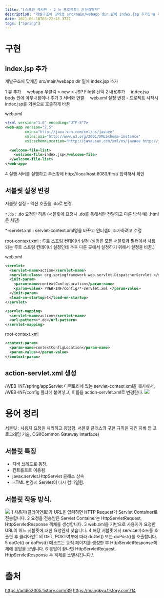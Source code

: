 ```yaml
---
title: "[스프링 게시판 - 2 뉴 프로젝트] 흔한개발자"
description: "개발구조에 맞게끔 src/main/webapp dir 밑에 index.jsp 추가1 뷰 추가webapp 우클릭 > new > JSP File을 선택2 내용추가index.jsp body 안에 아무내용이나 추가3 서버와 연결web.xml 설정 변경 - 프로젝트 시작시 in"
date: 2021-06-18T03:22:45.372Z
tags: ["Spring"]
---
```

# 구현
## index.jsp 추가
개발구조에 맞게끔 src/main/webapp dir 밑에 index.jsp 추가

1 뷰 추가
&nbsp;&nbsp;&nbsp; webapp 우클릭 > new > JSP File을 선택
2 내용추가
&nbsp;&nbsp;&nbsp; index.jsp body 안에 아무내용이나 추가
3 서버와 연결
&nbsp;&nbsp;&nbsp; web.xml 설정 변경 - 프로젝트 시작시 index.jsp를 기본으로 호출하게 바꿈

web.xml
```xml
<?xml version="1.0" encoding="UTF-8"?> 
<web-app version="2.5" 
         xmlns="http://java.sun.com/xml/ns/javaee" 
         xmlns:xsi="http://www.w3.org/2001/XMLSchema-instance" 
         xsi:schemaLocation="http://java.sun.com/xml/ns/javaee http://java.sun.com/xml/ns/javaee/web-app_2_5.xsd"> 
  
  <welcome-file-list> 
    <welcome-file>index.jsp</welcome-file> 
  </welcome-file-list>
</web-app>
```
4 실행
서버를 실행하고 주소창에 http://localhost:8080/first/ 입력해서 확인

## 서블릿 설정 변경

서블릿 설정 - 액션 호출을 .do로 변경

```*.do``` : .do 요청만 허용
(서블릿에 요청시 .do를 통해서만 전달되고 다른 방식 예) .html 은 차단)

*-servlet.xml : servlet-context.xml명을 바꾸고 인터셉터 추가하려고 수정

root-context.xml : 루트 스프링 컨테이너 설정
(설정은 모든 서블릿과 필터에서 사용되는 루트 스프링 컨테이너 설정인데
추후 다른 곳에서 설정하기 위해서 설정을 바꿈.) 

web.xml
```xml
<servlet> 
  <servlet-name>action</servlet-name> 
  <servlet-class> org.springframework.web.servlet.DispatcherServlet </servlet-class> 
  <init-param> 
  	<param-name>contextConfigLocation</param-name> 
  	<param-value> /WEB-INF/config/*-servlet.xml </param-value> 
  </init-param> 
  <load-on-startup>1</load-on-startup> 
</servlet> 

<servlet-mapping> 
  <servlet-name>action</servlet-name> 
  <url-pattern>*.do</url-pattern> 
</servlet-mapping>
```

root-context.xml
```xml
<context-param> 
  <param-name>contextConfigLocation</param-name> 
  <param-value></param-value> 
</context-param>
```


## action-servlet.xml 생성
/WEB-INF/spring/appServlet 디렉토리에 있는 servlet-context.xml을 복사해서, /WEB-INF/config 폴더에 붙여넣고, 이름을 action-servlet.xml로 변경한다.
![](/images/ad316c1e-f1d3-4e30-827f-00eca62a1de4-image.png)

# 용어 정리
서블릿 : 사용자 요청을 처리하고 응답함. 
서블릿 클래스의 구현 규칙을 지킨 자바 웹 프로그래밍 기술. CGI(Common Gateway Interface)
## 서블릿 특징 
 - 자바 쓰레드로 동장.
 - 컨트롤로로 이용됨
 - javax.servlet.HttpServlet 클래스 상속
 - HTML 변경시 Servlet이 다시 컴파일됨.
## 서블릿 작동 방식.
 ![](/images/faa81a97-4334-405e-b452-ddcb45c4ad4f-image.png)
1 사용자(클라이언트)가 URL을 입력하면 HTTP Request가 Servlet Container로 전송합니다.
2 요청을 전송받은 Servlet Container는 HttpServletRequest, HttpServletResponse 객체를 생성합니다.
3 web.xml을 기반으로 사용자가 요청한 URL이 어느 서블릿에 대한 요청인지 찾습니다.
4 해당 서블릿에서 service메소드를 호출한 후 클리아언트의 GET, POST여부에 따라 doGet() 또는 doPost()를 호출합니다.
5 doGet() or doPost() 메소드는 동적 페이지를 생성한 후 HttpServletResponse객체에 응답을 보냅니다.
6 응답이 끝나면 HttpServletRequest, HttpServletResponse 두 객체를 소멸시킵니다.\

# 출처
https://addio3305.tistory.com/39
https://mangkyu.tistory.com/14